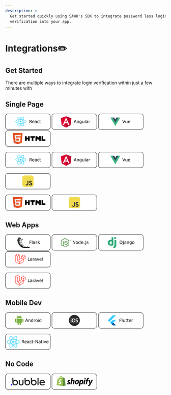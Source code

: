 ```yaml
---
description: >-
  Get started quickly using SAWO's SDK to integrate password less login
  verification into your app.
---
```


# Integrations✏️

## Get Started

There are multiple ways to integrate login verification within just a few minutes with

## Single Page

[ ![](.gitbook/assets/react-1-.png)](single-page/react.md) [![](.gitbook/assets/angular.png)](single-page/angular.md) [![](.gitbook/assets/vue.png) ](single-page/vue.md)![](.gitbook/assets/web_sdk.png)                                            

 ![](.gitbook/assets/react-1-.png) ![](.gitbook/assets/angular.png) ![](.gitbook/assets/vue.png)                                         

 [![](.gitbook/assets/jsweb-1-.png) ](single-page/javascript.md)

 ![](.gitbook/assets/web_sdk.png) ![](.gitbook/assets/jsweb-1-.png) 

## Web Apps

 [![](.gitbook/assets/flask.png)](web-apps/flask.md) [![](.gitbook/assets/nodejs.png)](web-apps/node-js.md) [![](.gitbook/assets/django-1-.png)](web-apps/django.md) ![](.gitbook/assets/laravel.png) 

 ![](.gitbook/assets/laravel.png) 

## Mobile Dev

![](.gitbook/assets/android_fido.png) ![](.gitbook/assets/ios.png) ![](.gitbook/assets/flutter.png) 

![](.gitbook/assets/reactnative-1-.png) 

## No Code

![](.gitbook/assets/bubble.png) ![](.gitbook/assets/shopify.png) 

## 

